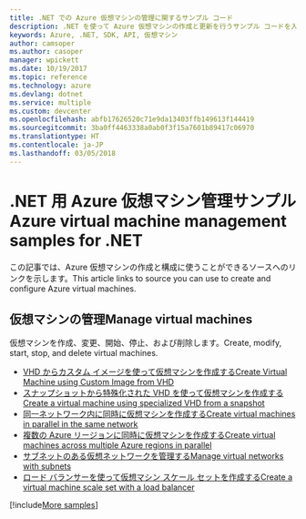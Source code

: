 ```yaml
---
title: .NET での Azure 仮想マシンの管理に関するサンプル コード
description: .NET を使って Azure 仮想マシンの作成と更新を行うサンプル コードを入手しましょう
keywords: Azure, .NET, SDK, API, 仮想マシン
author: camsoper
ms.author: casoper
manager: wpickett
ms.date: 10/19/2017
ms.topic: reference
ms.technology: azure
ms.devlang: dotnet
ms.service: multiple
ms.custom: devcenter
ms.openlocfilehash: abfb17626520c71e9da13403ffb149613f144419
ms.sourcegitcommit: 3ba0ff4463338a0ab0f3f15a7601b89417c06970
ms.translationtype: HT
ms.contentlocale: ja-JP
ms.lasthandoff: 03/05/2018
---
```

# <a name="azure-virtual-machine-management-samples-for-net"></a><span data-ttu-id="e5d54-104">.NET 用 Azure 仮想マシン管理サンプル</span><span class="sxs-lookup"><span data-stu-id="e5d54-104">Azure virtual machine management samples for .NET</span></span>

<span data-ttu-id="e5d54-105">この記事では、Azure 仮想マシンの作成と構成に使うことができるソースへのリンクを示します。</span><span class="sxs-lookup"><span data-stu-id="e5d54-105">This article links to source you can use to create and configure Azure virtual machines.</span></span>

## <a name="manage-virtual-machines"></a><span data-ttu-id="e5d54-106">仮想マシンの管理</span><span class="sxs-lookup"><span data-stu-id="e5d54-106">Manage virtual machines</span></span>

<span data-ttu-id="e5d54-107">仮想マシンを作成、変更、開始、停止、および削除します。</span><span class="sxs-lookup"><span data-stu-id="e5d54-107">Create, modify, start, stop, and delete virtual machines.</span></span>

* [<span data-ttu-id="e5d54-108">VHD からカスタム イメージを使って仮想マシンを作成する</span><span class="sxs-lookup"><span data-stu-id="e5d54-108">Create Virtual Machine using Custom Image from VHD</span></span>](https://github.com/Azure-Samples/managed-disk-dotnet-create-virtual-machine-using-custom-image-from-VHD)
* [<span data-ttu-id="e5d54-109">スナップショットから特殊化された VHD を使って仮想マシンを作成する</span><span class="sxs-lookup"><span data-stu-id="e5d54-109">Create a virtual machine using specialized VHD from a snapshot</span></span>](https://github.com/Azure-Samples/managed-disk-dotnet-create-virtual-machine-using-specialized-disk-from-snapshot)
* [<span data-ttu-id="e5d54-110">同一ネットワーク内に同時に仮想マシンを作成する</span><span class="sxs-lookup"><span data-stu-id="e5d54-110">Create virtual machines in parallel in the same network</span></span>](https://github.com/Azure-Samples/compute-dotnet-manage-virtual-machines-with-network-in-parallel)
* [<span data-ttu-id="e5d54-111">複数の Azure リージョンに同時に仮想マシンを作成する</span><span class="sxs-lookup"><span data-stu-id="e5d54-111">Create virtual machines across multiple Azure regions in parallel</span></span>](https://github.com/Azure-Samples/compute-dotnet-create-virtual-machines-across-regions-in-parallel)
* [<span data-ttu-id="e5d54-112">サブネットのある仮想ネットワークを管理する</span><span class="sxs-lookup"><span data-stu-id="e5d54-112">Manage virtual networks with subnets</span></span>](https://github.com/Azure-Samples/network-dotnet-manage-virtual-network)
* [<span data-ttu-id="e5d54-113">ロード バランサーを使って仮想マシン スケール セットを作成する</span><span class="sxs-lookup"><span data-stu-id="e5d54-113">Create a virtual machine scale set with a load balancer</span></span>](https://github.com/Azure-Samples/compute-dotnet-manage-virtual-machine-scale-sets)

[!include[More samples](includes/more-samples.md)]
